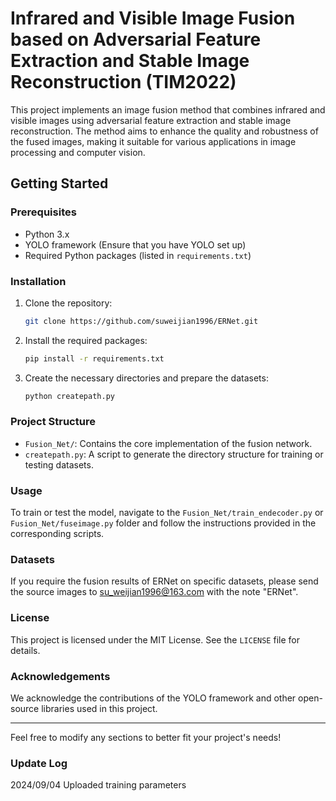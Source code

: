 # Infrared and Visible Image Fusion based on Adversarial Feature Extraction and Stable Image Reconstruction (TIM2022)

This project implements an image fusion method that combines infrared and visible images using adversarial feature extraction and stable image reconstruction. The method aims to enhance the quality and robustness of the fused images, making it suitable for various applications in image processing and computer vision.

## Getting Started

### Prerequisites

- Python 3.x
- YOLO framework (Ensure that you have YOLO set up)
- Required Python packages (listed in `requirements.txt`)

### Installation

1. Clone the repository:
   ```bash
   git clone https://github.com/suweijian1996/ERNet.git
   ```

2. Install the required packages:
   ```bash
   pip install -r requirements.txt
   ```

3. Create the necessary directories and prepare the datasets:
   ```bash
   python createpath.py
   ```

### Project Structure

- `Fusion_Net/`: Contains the core implementation of the fusion network.
- `createpath.py`: A script to generate the directory structure for training or testing datasets.

### Usage

To train or test the model, navigate to the `Fusion_Net/train_endecoder.py` or `Fusion_Net/fuseimage.py` folder and follow the instructions provided in the corresponding scripts.

### Datasets

If you require the fusion results of ERNet on specific datasets, please send the source images to [su_weijian1996@163.com](mailto:su_weijian1996@163.com) with the note "ERNet".

### License

This project is licensed under the MIT License. See the `LICENSE` file for details.

### Acknowledgements

We acknowledge the contributions of the YOLO framework and other open-source libraries used in this project.

---

Feel free to modify any sections to better fit your project's needs!


### Update Log
2024/09/04 Uploaded training parameters
